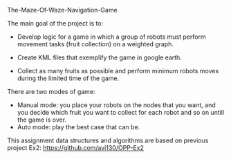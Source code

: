 The-Maze-Of-Waze-Navigation-Game

The main goal of the project is to:

- Develop logic for a game in which a group of robots must perform movement tasks (fruit collection) on a weighted graph.

- Create KML files that exemplify the game in google earth.

- Collect as many fruits as possible and perform minimum robots moves during the limited time of the game.

There are two modes of game:
- Manual mode: you place your robots on the nodes that you want, 
and you decide which fruit you want to collect for each 
robot and so on untill the game is over.
- Auto mode:  play the best case that can be.

This assignment data structures and algorithms are based on previous project Ex2: https://github.com/avi130/OPP-Ex2

